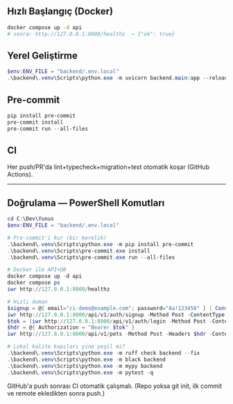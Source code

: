 ﻿## Hızlı Başlangıç (Docker)
```bash
docker compose up -d api
# sonra: http://127.0.0.1:8000/healthz  → {"ok": true}
```

## Yerel Geliştirme
```powershell
$env:ENV_FILE = "backend/.env.local"
.\backend\.venv\Scripts\python.exe -m uvicorn backend.main:app --reload --reload-dir backend
```

## Pre-commit
```powershell
pip install pre-commit
pre-commit install
pre-commit run --all-files
```

## CI

Her push/PR'da lint+typecheck+migration+test otomatik koşar (GitHub Actions).

---

## Doğrulama — PowerShell Komutları

```powershell
cd C:\Dev\Yunus
$env:ENV_FILE = "backend/.env.local"

# Pre-commit'i kur (bir kerelik)
.\backend\.venv\Scripts\python.exe -m pip install pre-commit
.\backend\.venv\Scripts\pre-commit.exe install
.\backend\.venv\Scripts\pre-commit.exe run --all-files

# Docker ile API+DB
docker compose up -d api
docker compose ps
iwr http://127.0.0.1:8000/healthz

# Hızlı duman
$signup = @{ email="ci-demo@example.com"; password="Aa!123456" } | ConvertTo-Json
iwr http://127.0.0.1:8000/api/v1/auth/signup -Method Post -ContentType 'application/json' -Body $signup | Out-Null
$tok = (iwr http://127.0.0.1:8000/api/v1/auth/login -Method Post -ContentType 'application/json' -Body $signup).Content | ConvertFrom-Json | % access_token
$hdr = @{ Authorization = "Bearer $tok" }
iwr http://127.0.0.1:8000/api/v1/pets -Method Post -Headers $hdr -ContentType 'application/json' -Body (@{name="Docky";species="cat";gender="female"} | ConvertTo-Json)

# Lokal kalite kapıları yine yeşil mi?
.\backend\.venv\Scripts\python.exe -m ruff check backend --fix
.\backend\.venv\Scripts\python.exe -m black backend
.\backend\.venv\Scripts\python.exe -m mypy backend
.\backend\.venv\Scripts\python.exe -m pytest -q
```

GitHub'a push sonrası CI otomatik çalışmalı. (Repo yoksa git init, ilk commit ve remote ekledikten sonra push.)

